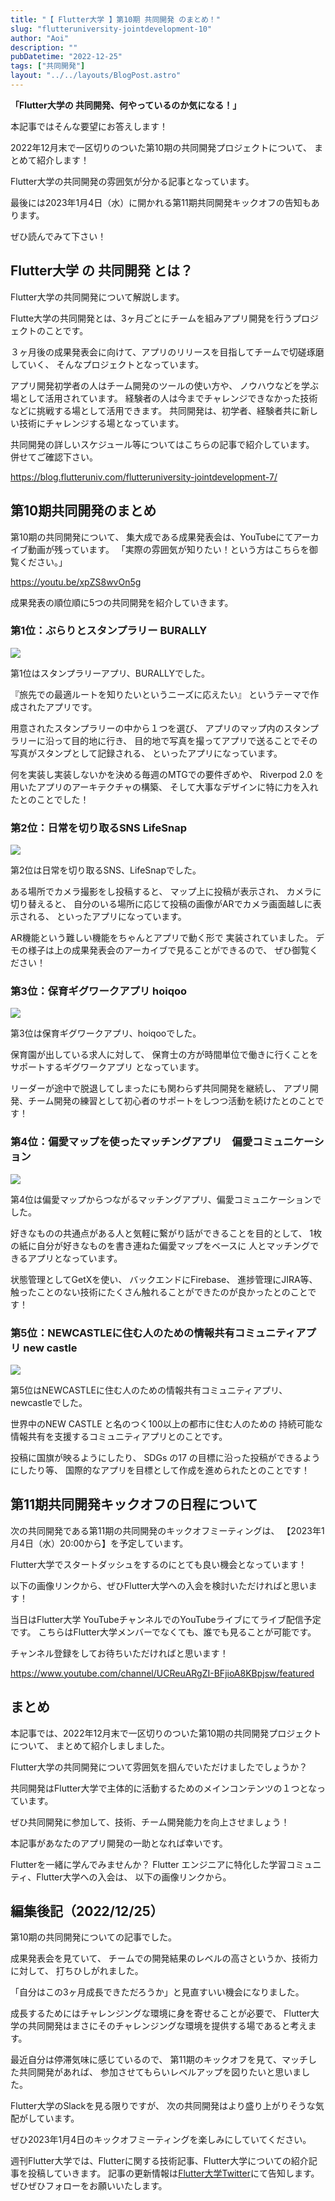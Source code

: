 ```yaml
---
title: "【 Flutter大学 】第10期 共同開発 のまとめ！"
slug: "flutteruniversity-jointdevelopment-10"
author: "Aoi"
description: ""
pubDatetime: "2022-12-25"
tags: ["共同開発"]
layout: "../../layouts/BlogPost.astro"
---
```


**「Flutter大学の 共同開発、何やっているのか気になる！」**

本記事ではそんな要望にお答えします！

2022年12月末で一区切りのついた第10期の共同開発プロジェクトについて、
まとめて紹介します！

Flutter大学の共同開発の雰囲気が分かる記事となっています。

最後には2023年1月4日（水）に開かれる第11期共同開発キックオフの告知もあります。

ぜひ読んでみて下さい！

## Flutter大学 の 共同開発 とは？

Flutter大学の共同開発について解説します。

Flutte大学の共同開発とは、3ヶ月ごとにチームを組みアプリ開発を行うプロジェクトのことです。

３ヶ月後の成果発表会に向けて、アプリのリリースを目指してチームで切磋琢磨していく、
そんなプロジェクトとなっています。

アプリ開発初学者の人はチーム開発のツールの使い方や、
ノウハウなどを学ぶ場として活用されています。
経験者の人は今までチャレンジできなかった技術などに挑戦する場として活用できます。
共同開発は、初学者、経験者共に新しい技術にチャレンジする場となっています。

共同開発の詳しいスケジュール等についてはこちらの記事で紹介しています。
併せてご確認下さい。

https://blog.flutteruniv.com/flutteruniversity-jointdevelopment-7/

## 第10期共同開発のまとめ

第10期の共同開発について、
集大成である成果発表会は、YouTubeにてアーカイブ動画が残っています。
「実際の雰囲気が知りたい！という方はこちらを御覧ください。」

https://youtu.be/xpZS8wvOn5g

成果発表の順位順に5つの共同開発を紹介していきます。

### 第1位：ぶらりとスタンプラリー BURALLY

![](https://blog.flutteruniv.com/wp-content/uploads/2022/12/WordPress-素材-18.png)

第1位はスタンプラリーアプリ、BURALLYでした。

『旅先での最適ルートを知りたいというニーズに応えたい』
というテーマで作成されたアプリです。

用意されたスタンプラリーの中から１つを選び、
アプリのマップ内のスタンプラリーに沿って目的地に行き、
目的地で写真を撮ってアプリで送ることでその写真がスタンプとして記録される、
といったアプリになっています。

何を実装し実装しないかを決める毎週のMTGでの要件ぎめや、
Riverpod 2.0 を用いたアプリのアーキテクチャの構築、
そして大事なデザインに特に力を入れたとのことでした！

### 第2位：日常を切り取るSNS LifeSnap

![](https://blog.flutteruniv.com/wp-content/uploads/2022/12/WordPress-素材-19.png)

第2位は日常を切り取るSNS、LifeSnapでした。

ある場所でカメラ撮影をし投稿すると、
マップ上に投稿が表示され、
カメラに切り替えると、
自分のいる場所に応じて投稿の画像がARでカメラ画面越しに表示される、
といったアプリになっています。

AR機能という難しい機能をちゃんとアプリで動く形で
実装されていました。
デモの様子は上の成果発表会のアーカイブで見ることができるので、
ぜひ御覧ください！

### 第3位：保育ギグワークアプリ hoiqoo

![](https://blog.flutteruniv.com/wp-content/uploads/2022/12/WordPress-素材-20.png)

第3位は保育ギグワークアプリ、hoiqooでした。

保育園が出している求人に対して、
保育士の方が時間単位で働きに行くことをサポートするギグワークアプリ
となっています。

リーダーが途中で脱退してしまったにも関わらず共同開発を継続し、
アプリ開発、チーム開発の練習として初心者のサポートをしつつ活動を続けたとのことです！

### 第4位：偏愛マップを使ったマッチングアプリ　偏愛コミュニケーション

![](https://blog.flutteruniv.com/wp-content/uploads/2022/12/WordPress-素材-22.png)

第4位は偏愛マップからつながるマッチングアプリ、偏愛コミュニケーションでした。

好きなものの共通点がある人と気軽に繋がり話ができることを目的として、
1枚の紙に自分が好きなものを書き連ねた偏愛マップをベースに
人とマッチングできるアプリとなっています。

状態管理としてGetXを使い、
バックエンドにFirebase、
進捗管理にJIRA等、
触ったことのない技術にたくさん触れることができたのが良かったとのことです！

### 第5位：NEWCASTLEに住む人のための情報共有コミュニティアプリ new castle

![](https://blog.flutteruniv.com/wp-content/uploads/2022/12/WordPress-素材-21.png)

第5位はNEWCASTLEに住む人のための情報共有コミュニティアプリ、newcastleでした。

世界中のNEW CASTLE と名のつく100以上の都市に住む人のための
持続可能な情報共有を支援するコミュニティアプリとのことです。

投稿に国旗が映るようにしたり、
SDGs の17 の目標に沿った投稿ができるようにしたり等、
国際的なアプリを目標として作成を進められたとのことです！

## 第11期共同開発キックオフの日程について

次の共同開発である第11期の共同開発のキックオフミーティングは、
【2023年1月4日（水）20:00から】を予定しています。

Flutter大学でスタートダッシュをするのにとても良い機会となっています！

以下の画像リンクから、ぜひFlutter大学への入会を検討いただければと思います！

当日はFlutter大学 YouTubeチャンネルでのYouTubeライブにてライブ配信予定です。
こちらはFlutter大学メンバーでなくても、誰でも見ることが可能です。

チャンネル登録をしてお待ちいただければと思います！

https://www.youtube.com/channel/UCReuARgZI-BFjioA8KBpjsw/featured

## まとめ

本記事では、2022年12月末で一区切りのついた第10期の共同開発プロジェクトについて、
まとめて紹介しましました。

Flutter大学の共同開発について雰囲気を掴んでいただけましたでしょうか？

共同開発はFlutter大学で主体的に活動するためのメインコンテンツの１つとなっています。

ぜひ共同開発に参加して、技術、チーム開発能力を向上させましょう！

本記事があなたのアプリ開発の一助となれば幸いです。

Flutterを一緒に学んでみませんか？
Flutter エンジニアに特化した学習コミュニティ、Flutter大学への入会は、
以下の画像リンクから。

## 編集後記（2022/12/25）

第10期の共同開発についての記事でした。

成果発表会を見ていて、
チームでの開発結果のレベルの高さというか、技術力に対して、
打ちひしがれました。

「自分はこの3ヶ月成長できただろうか」と見直すいい機会になりました。

成長するためにはチャレンジングな環境に身を寄せることが必要で、
Flutter大学の共同開発はまさにそのチャレンジングな環境を提供する場であると考えます。

最近自分は停滞気味に感じているので、
第11期のキックオフを見て、マッチした共同開発があれば、
参加させてもらいレベルアップを図りたいと思いました。

Flutter大学のSlackを見る限りですが、
次の共同開発はより盛り上がりそうな気配がしています。

ぜひ2023年1月4日のキックオフミーティングを楽しみにしていてください。

週刊Flutter大学では、Flutterに関する技術記事、Flutter大学についての紹介記事を投稿していきます。
記事の更新情報は[Flutter大学Twitter](https://twitter.com/FlutterUniv)にて告知します。
ぜひぜひフォローをお願いいたします。
